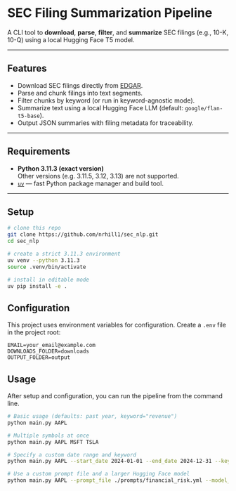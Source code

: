 # SEC Filing Summarization Pipeline

A CLI tool to **download**, **parse**, **filter**, and **summarize** SEC filings (e.g., 10-K, 10-Q) using a local Hugging Face T5 model.  

---

## Features

- Download SEC filings directly from [EDGAR](https://www.sec.gov/edgar.shtml).  
- Parse and chunk filings into text segments.  
- Filter chunks by keyword (or run in keyword-agnostic mode).  
- Summarize text using a local Hugging Face LLM (default: `google/flan-t5-base`).  
- Output JSON summaries with filing metadata for traceability.  

---

## Requirements

- **Python 3.11.3 (exact version)**  
  Other versions (e.g. 3.11.5, 3.12, 3.13) are not supported.  
- [`uv`](https://github.com/astral-sh/uv) — fast Python package manager and build tool.  

---

## Setup

```bash
# clone this repo
git clone https://github.com/nrhill1/sec_nlp.git
cd sec_nlp

# create a strict 3.11.3 environment
uv venv --python 3.11.3
source .venv/bin/activate

# install in editable mode
uv pip install -e .
```

## Configuration

This project uses environment variables for configuration. Create a `.env` file in the project root:

```env
EMAIL=your_email@example.com
DOWNLOADS_FOLDER=downloads
OUTPUT_FOLDER=output
```

## Usage

After setup and configuration, you can run the pipeline from the command line.

```bash
# Basic usage (defaults: past year, keyword="revenue")
python main.py AAPL

# Multiple symbols at once
python main.py AAPL MSFT TSLA

# Specify a custom date range and keyword
python main.py AAPL --start_date 2024-01-01 --end_date 2024-12-31 --keyword "liquidity"

# Use a custom prompt file and a larger Hugging Face model
python main.py AAPL --prompt_file ./prompts/financial_risk.yml --model_name google/flan-t5-large
